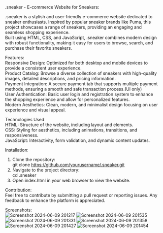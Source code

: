 .sneaker - E-commerce Website for Sneakers:

.sneaker is a stylish and user-friendly e-commerce website dedicated to sneaker enthusiasts. Inspired by popular sneaker brands like Puma, this project showcases a range of sneakers, providing an engaging and seamless shopping experience. <br> Built using HTML, CSS, and JavaScript, .sneaker combines modern design with robust functionality, making it easy for users to browse, search, and purchase their favorite sneakers.

Features:<br>
Responsive Design: Optimized for both desktop and mobile devices to provide a consistent user experience. <br>
Product Catalog: Browse a diverse collection of sneakers with high-quality images, detailed descriptions, and pricing information.<br>
Payment Integration: A secure payment tab that supports multiple payment methods, ensuring a smooth and safe transaction process.(UI only)<br>
User Authentication: Basic user login and registration system to enhance the shopping experience and allow for personalized features.<br>
Modern Aesthetics: Clean, modern, and minimalist design focusing on user experience and visual appeal.<br>

Technologies Used<br>
HTML: Structure of the website, including layout and elements.<br>
CSS: Styling for aesthetics, including animations, transitions, and responsiveness.<br>
JavaScript: Interactivity, form validation, and dynamic content updates.<br>

Installation: <br>
1. Clone the repository:<br>
git clone https://github.com/yourusername/.sneaker.git<br>
2. Navigate to the project directory:<br>
cd .sneaker<br>
3. Open index.html in your web browser to view the website.<br>

Contribution:<br>
Feel free to contribute by submitting a pull request or reporting issues. Any feedback to enhance the platform is appreciated.

Screenshots:<br> ![Screenshot 2024-06-09 201217](https://github.com/anurag-jaiswal-aj/.sneaker/assets/144160916/0889c4e9-7fab-433d-bc75-68dbc2437ff3)
![Screenshot 2024-06-09 201535](https://github.com/anurag-jaiswal-aj/.sneaker/assets/144160916/1258e5ee-f597-44c9-8e7b-370f3c72fad1)
![Screenshot 2024-06-09 201331](https://github.com/anurag-jaiswal-aj/.sneaker/assets/144160916/a65e177b-5a69-48f9-9ec1-e675fc8e1ccc)
![Screenshot 2024-06-09 201358](https://github.com/anurag-jaiswal-aj/.sneaker/assets/144160916/3ed9f608-82c1-42d3-9efa-22be49126eb0)
![Screenshot 2024-06-09 201427](https://github.com/anurag-jaiswal-aj/.sneaker/assets/144160916/4f9d7012-568e-4aae-987f-7a05995532c8)
![Screenshot 2024-06-09 201454](https://github.com/anurag-jaiswal-aj/.sneaker/assets/144160916/b0d4a7fc-0ff1-4406-a174-a0cc16e70f6a)


